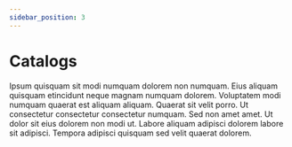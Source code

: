```yaml
---
sidebar_position: 3
---
```


# Catalogs

Ipsum quisquam sit modi numquam dolorem non numquam. Eius aliquam quisquam etincidunt neque magnam numquam dolorem. Voluptatem modi numquam quaerat est aliquam aliquam. Quaerat sit velit porro. Ut consectetur consectetur consectetur numquam. Sed non amet amet. Ut dolor sit eius dolorem non modi ut. Labore aliquam adipisci dolorem labore sit adipisci. Tempora adipisci quisquam sed velit quaerat dolorem.
